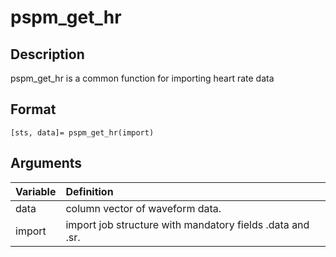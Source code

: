 # pspm_get_hr
## Description
pspm_get_hr is a common function for importing heart rate data

## Format
`[sts, data]= pspm_get_hr(import)`

## Arguments
| Variable | Definition |
|:--|:--|
| data | column vector of waveform data. |
| import | import job structure with mandatory fields .data and .sr. |

